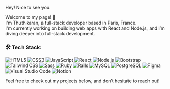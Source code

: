 Hey! Nice to see you.

Welcome to my page! 👋  
I'm Thuthikaran, a full-stack developer based in Paris, France.  
I'm currently working on building web apps with React and Node.js, and I’m diving deeper into full-stack development.

### 🛠 Tech Stack:

![HTML5](https://img.shields.io/badge/HTML5-E34F26?style=flat&logo=html5&logoColor=white)
![CSS3](https://img.shields.io/badge/CSS3-1572B6?style=flat&logo=css3&logoColor=white)
![JavaScript](https://img.shields.io/badge/JavaScript-F7DF1E?style=flat&logo=javascript&logoColor=black)
![React](https://img.shields.io/badge/React-61DAFB?style=flat&logo=react&logoColor=black)
![Node.js](https://img.shields.io/badge/Node.js-339933?style=flat&logo=node.js&logoColor=white)
![Bootstrap](https://img.shields.io/badge/Bootstrap-7952B3?style=flat&logo=bootstrap&logoColor=white)
![Tailwind CSS](https://img.shields.io/badge/Tailwind%20CSS-06B6D4?style=flat&logo=tailwindcss&logoColor=white)
![Sass](https://img.shields.io/badge/Sass-CC6699?style=flat&logo=sass&logoColor=white)
![Ruby](https://img.shields.io/badge/Ruby-CC342D?style=flat&logo=ruby&logoColor=white)
![Rails](https://img.shields.io/badge/Ruby%20on%20Rails-CC0000?style=flat&logo=rubyonrails&logoColor=white)
![MySQL](https://img.shields.io/badge/MySQL-4479A1?style=flat&logo=mysql&logoColor=white)
![PostgreSQL](https://img.shields.io/badge/PostgreSQL-336791?style=flat&logo=postgresql&logoColor=white)
![Figma](https://img.shields.io/badge/Figma-F24E1E?style=flat&logo=figma&logoColor=white)
![Visual Studio Code](https://img.shields.io/badge/VS%20Code-007ACC?style=flat&logo=visualstudiocode&logoColor=white)
![Notion](https://img.shields.io/badge/Notion-000000?style=flat&logo=notion&logoColor=white)

Feel free to check out my projects below, and don’t hesitate to reach out!
